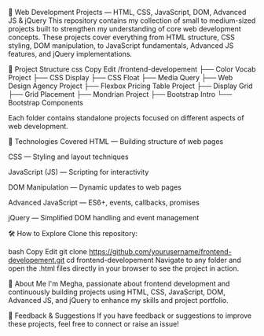 🌟 Web Development Projects — HTML, CSS, JavaScript, DOM, Advanced JS & jQuery
This repository contains my collection of small to medium-sized projects built to strengthen my understanding of core web development concepts. These projects cover everything from HTML structure, CSS styling, DOM manipulation, to JavaScript fundamentals, Advanced JS features, and jQuery implementations.

📂 Project Structure
css
Copy
Edit
/frontend-developement
├── Color Vocab Project
├── CSS Display
├── CSS Float
├── Media Query
├── Web Design Agency Project
├── Flexbox Pricing Table Project
├── Display Grid
├── Grid Placement
├── Mondrian Project
├── Bootstrap Intro
└── Bootstrap Components

Each folder contains standalone projects focused on different aspects of web development.

🚀 Technologies Covered
HTML — Building structure of web pages

CSS — Styling and layout techniques

JavaScript (JS) — Scripting for interactivity

DOM Manipulation — Dynamic updates to web pages

Advanced JavaScript — ES6+, events, callbacks, promises

jQuery — Simplified DOM handling and event management

🛠 How to Explore
Clone this repository:

bash
Copy
Edit
git clone https://github.com/yourusername/frontend-developement.git
cd frontend-developement
Navigate to any folder and open the .html files directly in your browser to see the project in action.

📌 About Me
I'm Megha, passionate about frontend development and continuously building projects using HTML, CSS, JavaScript, DOM, Advanced JS, and jQuery to enhance my skills and project portfolio.

🤝 Feedback & Suggestions
If you have feedback or suggestions to improve these projects, feel free to connect or raise an issue!

